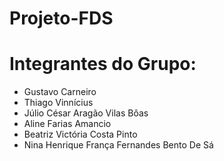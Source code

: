 # Projeto-FDS

# Integrantes do Grupo:
- Gustavo Carneiro  
- Thiago Vinnícius 
- Júlio César Aragão Vilas Bôas
- Aline Farias Amancio
- Beatriz Victória Costa Pinto
- Nina Henrique França Fernandes Bento De Sá
